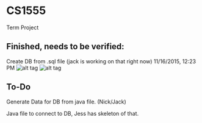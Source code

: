 # CS1555
Term Project

Finished, needs to be verified:
-------------------------------
Create DB from .sql file (jack is working on that right now) 11/16/2015, 12:23 PM
![alt tag](https://raw.githubusercontent.com/Jnapp18/CS1555/master/ConstraintMappings.jpg?token=AGhooU_B03EGSBQPMFZJhVmUjMDeTS0Eks5WU0vGwA%3D%3D)
![alt tag](https://raw.githubusercontent.com/Jnapp18/CS1555/master/ConstraintMappings.jpg?token=AGhooU_B03EGSBQPMFZJhVmUjMDeTS0Eks5WU0vGwA%3D%3D)

To-Do
-------
Generate Data for DB from java file. (Nick/Jack)

Java file to connect to DB, Jess has skeleton of that.

